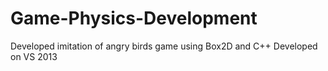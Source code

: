 # Game-Physics-Development
Developed imitation of angry birds game using Box2D and C++
Developed on VS 2013
